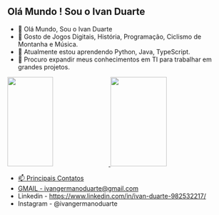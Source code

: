 ## Olá Mundo ! Sou o Ivan Duarte

- 👋 Olá Mundo, Sou o Ivan Duarte
- 👀 Gosto de Jogos Digitais, História, Programação, Ciclismo de Montanha e Música.
- 🌱 Atualmente estou aprendendo Python, Java, TypeScript.
- 💞️ Procuro expandir meus conhecimentos em TI para trabalhar em grandes projetos.
  

<div>
  <a href="https://github.com/Ivan-Duarte">
  <img height="200em" width="45%"
  src="https://github-readme-stats.vercel.app/api?username=Ivan-Duarte&&show_icons=true&theme=dark&include_all_commits=true&count_private=true&locale=pt-br&title_color=ffffff&bg_color=DEG,bf611b,a03329,5d2322,040404,0f3e50,0d7683,25b9f4&text_color=ffffff&icon_color=ffea00&border_color=000000&border_radius=10"
  />
  <img height="200em" width="50%"
  src ="https://github-readme-stats.vercel.app/api/top-langs/?username=Ivan-Duarte&theme=dark&layout=compact&langs_count=16&include_all_commits=true&locale=pt-br"
  />

</div>



- 📫 Principais Contatos
- GMAIL - ivangermanoduarte@gmail.com
- Linkedin -  https://www.linkedin.com/in/ivan-duarte-982532217/
- Instagram - @ivangermanoduarte

<!---
Ivan-Duarte/Ivan-Duarte is a ✨ special ✨ repository because its `README.md` (this file) appears on your GitHub profile.
You can click the Preview link to take a look at your changes.
--->
